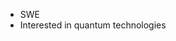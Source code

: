- SWE
- Interested in quantum technologies

<!---
ali-mohammed0419/ali-mohammed0419 is a ✨ special ✨ repository because its `README.md` (this file) appears on your GitHub profile.
You can click the Preview link to take a look at your changes.
--->
